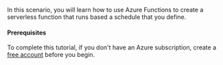 In this scenario, you will learn how to use Azure Functions to create a serverless function that runs based a schedule that you define.

#### Prerequisites
To complete this tutorial, if you don't have an Azure subscription, create a [free account](https://azure.microsoft.com/free/?ref=microsoft.com&utm_source=microsoft.com&utm_medium=docs&utm_campaign=visualstudio) before you begin.